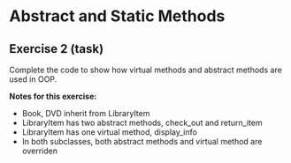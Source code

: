 # Abstract and Static Methods

## Exercise 2 (task)

Complete the code to show how virtual methods and abstract methods are used in OOP.

**Notes for this exercise:**

- Book, DVD inherit from LibraryItem
- LibraryItem has two abstract methods, check_out and return_item
- LibraryItem has one virtual method, display_info
- In both subclasses, both abstract methods and virtual method are overriden
